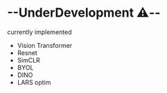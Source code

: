 # --UnderDevelopment ⚠️--

currently implemented 
- Vision Transformer
- Resnet
- SimCLR
- BYOL
- DINO
- LARS optim
